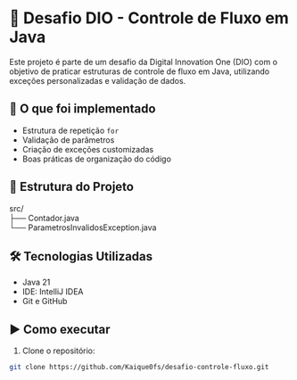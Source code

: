 # 🚀 Desafio DIO - Controle de Fluxo em Java

Este projeto é parte de um desafio da Digital Innovation One (DIO) com o objetivo de praticar estruturas de controle de fluxo em Java, utilizando exceções personalizadas e validação de dados.

## 🧠 O que foi implementado

- Estrutura de repetição `for`
- Validação de parâmetros
- Criação de exceções customizadas
- Boas práticas de organização do código

## 📂 Estrutura do Projeto

src/  
├── Contador.java  
└── ParametrosInvalidosException.java

## 🛠️ Tecnologias Utilizadas

- Java 21
- IDE: IntelliJ IDEA  
- Git e GitHub

## ▶️ Como executar

1. Clone o repositório:  
```bash
git clone https://github.com/Kaique0fs/desafio-controle-fluxo.git


